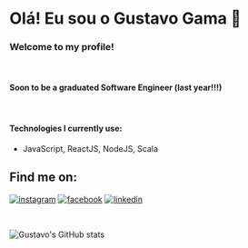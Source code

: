 # Olá! Eu sou o Gustavo Gama 👋

### Welcome to my profile! 
<br>

#### Soon to be a graduated Software Engineer (last year!!!)

<br>

#### Technologies I currently use:


- JavaScript, ReactJS, NodeJS, Scala
  

## Find me on:

[![instagram](https://img.shields.io/badge/Instagram-E4405F?style=for-the-badge&logo=instagram&logoColor=white)](https://www.instagram.com/gu.gama/)
[![facebook](https://img.shields.io/badge/Facebook-1877F2?style=for-the-badge&logo=facebook&logoColor=white
)](https://www.facebook.com/gustavo.gama.96199344/)
[![linkedin](https://img.shields.io/badge/LinkedIn-0077B5?style=for-the-badge&logo=linkedin&logoColor=white
)](www.linkedin.com/in/ggsamaral)

<br>

![Gustavo's GitHub stats](https://github-readme-stats.vercel.app/api?username=gustavogamasa&show_icons=true&theme=tokyonight)


